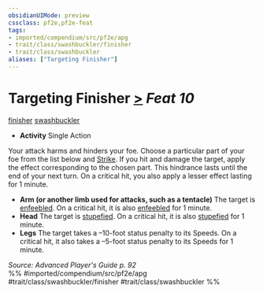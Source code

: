 ```yaml
---
obsidianUIMode: preview
cssclass: pf2e,pf2e-feat
tags:
- imported/compendium/src/pf2e/apg
- trait/class/swashbuckler/finisher
- trait/class/swashbuckler
aliases: ["Targeting Finisher"]
---
```

# Targeting Finisher  [>](chapter-9-playing-the-game.md#Actions "Single Action") *Feat 10*  
[finisher](finisher-apg.md)  [swashbuckler](rules/traits/swashbuckler-apg.md)  

- **Activity** Single Action

Your attack harms and hinders your foe. Choose a particular part of your foe from the list below and [Strike](strike.md). If you hit and damage the target, apply the effect corresponding to the chosen part. This hindrance lasts until the end of your next turn. On a critical hit, you also apply a lesser effect lasting for 1 minute.

- **Arm (or another limb used for attacks, such as a tentacle)** The target is [enfeebled](conditions.md#Enfeebled). On a critical hit, it is also [enfeebled](conditions.md#Enfeebled) for 1 minute.
- **Head** The target is [stupefied](conditions.md#Stupefied). On a critical hit, it is also [stupefied](conditions.md#Stupefied) for 1 minute.
- **Legs** The target takes a –10-foot status penalty to its Speeds. On a critical hit, it also takes a –5-foot status penalty to its Speeds for 1 minute.

*Source: Advanced Player's Guide p. 92*  
%% #imported/compendium/src/pf2e/apg #trait/class/swashbuckler/finisher #trait/class/swashbuckler %%